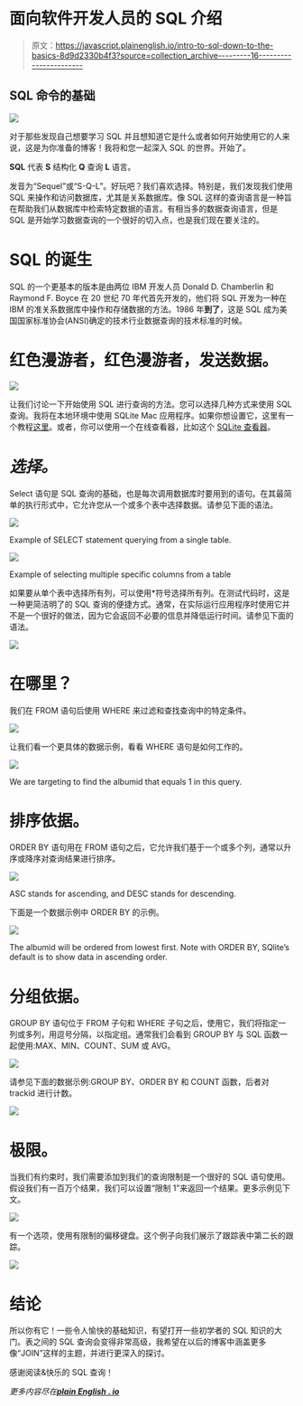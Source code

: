 # 面向软件开发人员的 SQL 介绍

> 原文：<https://javascript.plainenglish.io/intro-to-sql-down-to-the-basics-8d9d2330b4f3?source=collection_archive---------16----------------------->

## SQL 命令的基础

![](img/869c69a82292bdc198854d8ddcc2c0ed.png)

对于那些发现自己想要学习 SQL 并且想知道它是什么或者如何开始使用它的人来说，这是为你准备的博客！我将和您一起深入 SQL 的世界。开始了。

**SQL** 代表 **S** 结构化 **Q** 查询 **L** 语言。

发音为“Sequel”或“S-Q-L”。好玩吧？我们喜欢选择。特别是，我们发现我们使用 SQL 来操作和访问数据库，尤其是关系数据库。像 SQL 这样的查询语言是一种旨在帮助我们从数据库中检索特定数据的语言。有相当多的数据查询语言，但是 SQL 是开始学习数据查询的一个很好的切入点，也是我们现在要关注的。

# **SQL 的诞生**

SQL 的一个更基本的版本是由两位 IBM 开发人员 Donald D. Chamberlin 和 Raymond F. Boyce 在 20 世纪 70 年代首先开发的，他们将 SQL 开发为一种在 IBM 的准关系数据库中操作和存储数据的方法。1986 年**到了**，这是 SQL 成为美国国家标准协会(ANSI)确定的技术行业数据查询的技术标准的时候。

# 红色漫游者，红色漫游者，发送数据。

![](img/b1bed94e2e8be28cbd1f33e96f8a9ff8.png)

让我们讨论一下开始使用 SQL 进行查询的方法。您可以选择几种方式来使用 SQL 查询。我将在本地环境中使用 SQLite Mac 应用程序。如果你想设置它，这里有一个教程[这里](https://www.sqlitetutorial.net/download-install-sqlite/)。或者，你可以使用一个在线查看器，比如这个 [SQLite 查看器](https://inloop.github.io/sqlite-viewer/)。

# *选择。*

Select 语句是 SQL 查询的基础，也是每次调用数据库时要用到的语句。在其最简单的执行形式中，它允许您从一个或多个表中选择数据。请参见下面的语法。

![](img/ee53decffb8e65fa18a4690336b098aa.png)

Example of SELECT statement querying from a single table.

![](img/9232d5c4a684411cbc430495b7e310e6.png)

Example of selecting multiple specific columns from a table

如果要从单个表中选择所有列，可以使用*符号选择所有列。在测试代码时，这是一种更简洁明了的 SQL 查询的便捷方式。通常，在实际运行应用程序时使用它并不是一个很好的做法，因为它会返回不必要的信息并降低运行时间。请参见下面的语法。

![](img/0fc76ad81e534c54f41238664ae00008.png)

# 在哪里？

我们在 FROM 语句后使用 WHERE 来过滤和查找查询中的特定条件。

![](img/d918191f42fdcc947a1c30a6292980f5.png)

让我们看一个更具体的数据示例，看看 WHERE 语句是如何工作的。

![](img/6443f1d3df89a9e95942208a12a3ba31.png)

We are targeting to find the albumid that equals 1 in this query.

# **排序依据。**

ORDER BY 语句用在 FROM 语句之后，它允许我们基于一个或多个列，通常以升序或降序对查询结果进行排序。

![](img/7ae7176e05c3ccfae3752136e4b58b25.png)

ASC stands for ascending, and DESC stands for descending.

下面是一个数据示例中 ORDER BY 的示例。

![](img/bf3f8897ba0d31437698d2c1b79d41aa.png)

The albumid will be ordered from lowest first. Note with ORDER BY, SQlite’s default is to show data in ascending order.

# 分组依据。

GROUP BY 语句位于 FROM 子句和 WHERE 子句之后，使用它，我们将指定一列或多列，用逗号分隔，以指定组。通常我们会看到 GROUP BY 与 SQL 函数一起使用:MAX、MIN、COUNT、SUM 或 AVG。

![](img/cf17ddc47aeba46824a5560b9baf63fd.png)

请参见下面的数据示例:GROUP BY、ORDER BY 和 COUNT 函数，后者对 trackid 进行计数。

![](img/49c85adef780262206ce5e7834b256cb.png)

# **极限。**

当我们有约束时，我们需要添加到我们的查询限制是一个很好的 SQL 语句使用。假设我们有一百万个结果，我们可以设置“限制 1”来返回一个结果。更多示例见下文。

![](img/0a93189671e9e7a2e275763eddbec0fa.png)

有一个选项，使用有限制的偏移键盘。这个例子向我们展示了跟踪表中第二长的跟踪。

![](img/fe28d1e27099148ff0800c80c482b1eb.png)

# 结论

所以你有它！一些令人愉快的基础知识，有望打开一些初学者的 SQL 知识的大门。表之间的 SQL 查询会变得非常高级，我希望在以后的博客中涵盖更多像“JOIN”这样的主题，并进行更深入的探讨。

感谢阅读&快乐的 SQL 查询！

*更多内容尽在*[***plain English . io***](https://plainenglish.io/)